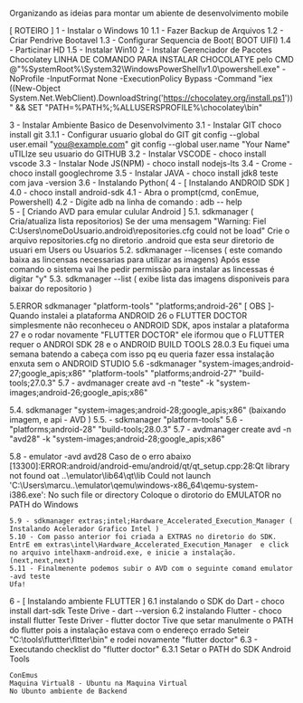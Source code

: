 Organizando as ideias para montar um abiente de desenvolvimento mobile

[ ROTEIRO ]
1 - Instalar o Windows 10 
    1.1 - Fazer Backup de Arquivos
    1.2 - Criar Pendrive Bootavel
    1.3 - Configurar Sequencia de Boot( BOOT UIFI)
    1.4 - Particinar HD
    1.5 - Instalar Win10
2 - Instalar Gerenciador de Pacotes Chocolatey
LINHA DE COMANDO PARA INSTALAR CHOCOLATYE pelo CMD
@"%SystemRoot%\System32\WindowsPowerShell\v1.0\powershell.exe" -NoProfile -InputFormat None -ExecutionPolicy Bypass -Command "iex ((New-Object System.Net.WebClient).DownloadString('https://chocolatey.org/install.ps1'))" && SET "PATH=%PATH%;%ALLUSERSPROFILE%\chocolatey\bin"

3 - Instalar Ambiente Basico de Desenvolvimento
3.1 - Instalar GIT choco install git
      3.1.1 - Configurar usuario global  do GIT 
               git config --global user.email "you@example.com"
               git config --global user.name "Your Name"
               uTILIze seu usuario do GITHUB
3.2 - Instalar VSCODE - choco install vscode
3.3 - Instalar Node JS(NPM) - choco install nodejs-lts 
3.4 - Crome - choco install googlechrome
3.5 - Instalar JAVA - choco install jdk8
      teste com java -version
3.6 - Instalando Python( 
4 - [ Instalando ANDROID SDK ]
    4.0 - choco install android-sdk
    4.1 - Abra o prompt(cmd, conEmue, Powershell)
    4.2 - Digite adb na linha de comando : adb -- help  
5 - [ Criando AVD para emular culular Android ]
   5.1. sdkmanager ( Cria/atualiza lista repositorios)
        Se der uma mensagem "Warning: Fiel C:Users\nomeDoUsuario\.android\repositories.cfg could not be load"
        Crie o arquivo repositories.cfg no diretorio .android que esta seur diretorio de usuari em Users ou Usuarios 
   5.2. sdkmanager --licenses ( este comando baixa as lincensas necessarias para utilizar as imagens)
        Após esse comando o sistema vai lhe pedir permissão para instalar as lincessas é digitar  "y"
   5.3. sdkmanager --list ( exibe lista das imagens disponiveis para baixar do repositorio )
   
   5.ERROR sdkmanager   "platform-tools" "platforms;android-26"
        [ OBS ]- Quando instalei a plataforma ANDROID 26 o FLUTTER DOCTOR simplesmente não reconheceu o ANDROID SDK, apos instalar 
                 a plataforma 27 e o rodar novamente "FLUTTER DOCTOR" ele iformou que o FLUTTER requer o ANDROI SDK 28 e o ANDROID BUILD TOOLS 28.0.3
                 Eu fiquei uma semana batendo a cabeça com isso pq eu queria fazer essa instalação enxuta sem o ANDROID STUDIO
   5.6 -sdkmanager  "system-images;android-27;google_apis;x86"  "platform-tools" "platforms;android-27" "build-tools;27.0.3"
   5.7 - avdmanager create avd -n "teste"  -k "system-images;android-26;google_apis;x86"

   5.4. sdkmanager "system-images;android-28;google_apis;x86" (baixando imagem, e api - AVD )
   5.5. - sdkmanager   "platform-tools" 
   5.6 - "platforms;android-28" "build-tools;28.0.3"
   5.7 - avdmanager create avd -n "avd28"  -k "system-images;android-28;google_apis;x86"
        
   5.8 - emulator -avd avd28
        Caso de o erro abaixo
        [13300]:ERROR:android/android-emu/android/qt/qt_setup.cpp:28:Qt library not found oat ..\emulator\lib64\qt\lib
        Could not launch 'C:\Users\marcu\..\emulator\qemu\windows-x86_64\qemu-system-i386.exe': No such file or directory
        Coloque o dirotorio do  EMULATOR no PATH do Windows
        
    5.9 - sdkmanager extras;intel;Hardware_Accelerated_Execution_Manager ( Instalando Acelerador Grafico Intel )
    5.10 - Com passo anterior foi criada a EXTRAS no diretorio do SDK. EntrE em extras\intel\Hardware_Accelerated_Execution_Manager  e click no arquivo intelhaxm-android.exe, e inicie a instalação.(next,next,next)
    5.11 - Finalmenente podemos subir o AVD com o seguinte comand emulator -avd teste 
    Ufa!

 6 - [ Instalando ambiente FLUTTER ]
 6.1 instalando o SDK do Dart - choco install dart-sdk
     Teste Drive - dart --version
 6.2 instalando Flutter - choco install flutter
     Teste Driver - flutter doctor
     Tive que setar manulmente o PATH do flutter pois a instalação estava com o endereço errado
     Seteir "C:\tools\fluttter\fltter\bin" e rodei novamente "flutter doctor"
 6.3 - Executando checklist do "flutter doctor"
       6.3.1 Setar o PATH do SDK Android Tools
              
        
      
    
    ConEmus
    Maquina Virtual8 - Ubuntu na Maquina Virtual 
    No Ubunto ambiente de Backend
   
     





